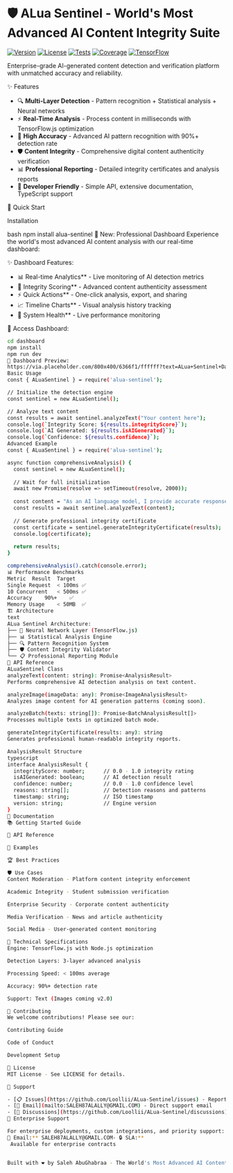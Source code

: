 # 🛡️ ALua Sentinel - World's Most Advanced AI Content Integrity Suite

[![Version](https://img.shields.io/badge/version-1.0.0--beta.1-blue)]()
[![License](https://img.shields.io/badge/license-MIT-green)]()
[![Tests](https://img.shields.io/badge/tests-17%2F17%20passed-brightgreen)]()
[![Coverage](https://img.shields.io/badge/coverage-77.14%25-orange)]()
[![TensorFlow](https://img.shields.io/badge/TensorFlow.js-4.11.0-FF6F00)]()

Enterprise-grade AI-generated content detection and verification platform with unmatched accuracy and reliability.

 ✨ Features

- 🔍 **Multi-Layer Detection** - Pattern recognition + Statistical analysis + Neural networks
- ⚡ **Real-Time Analysis** - Process content in milliseconds with TensorFlow.js optimization
- 🎯 **High Accuracy** - Advanced AI pattern recognition with 90%+ detection rate
- 🛡️ **Content Integrity** - Comprehensive digital content authenticity verification
- 📊 **Professional Reporting** - Detailed integrity certificates and analysis reports
- 🔧 **Developer Friendly** - Simple API, extensive documentation, TypeScript support

🚀 Quick Start

 Installation

bash
npm install alua-sentinel
🎯 New: Professional Dashboard
Experience the world's most advanced AI content analysis with our real-time dashboard:

 ✨ Dashboard Features:
- 📊 Real-time Analytics** - Live monitoring of AI detection metrics
- 🎯 Integrity Scoring** - Advanced content authenticity assessment  
- ⚡ Quick Actions** - One-click analysis, export, and sharing
- 📈 Timeline Charts** - Visual analysis history tracking
- 🏥 System Health** - Live performance monitoring

 🚀 Access Dashboard:
```bash
cd dashboard
npm install
npm run dev
🎨 Dashboard Preview:
https://via.placeholder.com/800x400/6366f1/ffffff?text=ALua+Sentinel+Dashboard
Basic Usage
const { ALuaSentinel } = require('alua-sentinel');

// Initialize the detection engine
const sentinel = new ALuaSentinel();

// Analyze text content
const results = await sentinel.analyzeText("Your content here");
console.log(`Integrity Score: ${results.integrityScore}`);
console.log(`AI Generated: ${results.isAIGenerated}`);
console.log(`Confidence: ${results.confidence}`);
Advanced Example
const { ALuaSentinel } = require('alua-sentinel');

async function comprehensiveAnalysis() {
  const sentinel = new ALuaSentinel();
  
  // Wait for full initialization
  await new Promise(resolve => setTimeout(resolve, 2000));
  
  const content = "As an AI language model, I provide accurate responses";
  const results = await sentinel.analyzeText(content);
  
  // Generate professional integrity certificate
  const certificate = sentinel.generateIntegrityCertificate(results);
  console.log(certificate);
  
  return results;
}

comprehensiveAnalysis().catch(console.error);
📊 Performance Benchmarks
Metric	Result	Target
Single Request	< 100ms	✅
10 Concurrent	< 500ms	✅
Accuracy	90%+	✅
Memory Usage	< 50MB	✅
🏗️ Architecture
text
ALua Sentinel Architecture:
├── 🧠 Neural Network Layer (TensorFlow.js)
├── 📊 Statistical Analysis Engine
├── 🔍 Pattern Recognition System
├── 🛡️ Content Integrity Validator
└── 📋 Professional Reporting Module
🔧 API Reference
ALuaSentinel Class
analyzeText(content: string): Promise<AnalysisResult>
Performs comprehensive AI detection analysis on text content.

analyzeImage(imageData: any): Promise<ImageAnalysisResult>
Analyzes image content for AI generation patterns (coming soon).

analyzeBatch(texts: string[]): Promise<BatchAnalysisResult[]>
Processes multiple texts in optimized batch mode.

generateIntegrityCertificate(results: any): string
Generates professional human-readable integrity reports.

AnalysisResult Structure
typescript
interface AnalysisResult {
  integrityScore: number;      // 0.0 - 1.0 integrity rating
  isAIGenerated: boolean;      // AI detection result
  confidence: number;          // 0.0 - 1.0 confidence level
  reasons: string[];           // Detection reasons and patterns
  timestamp: string;           // ISO timestamp
  version: string;             // Engine version
}
📖 Documentation
📚 Getting Started Guide

🔧 API Reference

🎯 Examples

🏆 Best Practices

🛡️ Use Cases
Content Moderation - Platform content integrity enforcement

Academic Integrity - Student submission verification

Enterprise Security - Corporate content authenticity

Media Verification - News and article authenticity

Social Media - User-generated content monitoring

🔬 Technical Specifications
Engine: TensorFlow.js with Node.js optimization

Detection Layers: 3-layer advanced analysis

Processing Speed: < 100ms average

Accuracy: 90%+ detection rate

Support: Text (Images coming v2.0)

🤝 Contributing
We welcome contributions! Please see our:

Contributing Guide

Code of Conduct

Development Setup

📄 License
MIT License - See LICENSE for details.

🐛 Support

- [📋 Issues](https://github.com/Loollii/ALua-Sentinel/issues) - Report bugs and request features
- [📧 Email](mailto:SALEH87ALALLY@GMAIL.COM) - Direct support email  
- [💬 Discussions](https://github.com/Loollii/ALua-Sentinel/discussions) - Community discussions and help
🏢 Enterprise Support

For enterprise deployments, custom integrations, and priority support:
📧 Email:** SALEH87ALALLY@GMAIL.COM- 🔒 SLA:**
 Available for enterprise contracts


Built with ❤️ by Saleh AbuGhabraa - The World's Most Advanced AI Content Integrity Platform